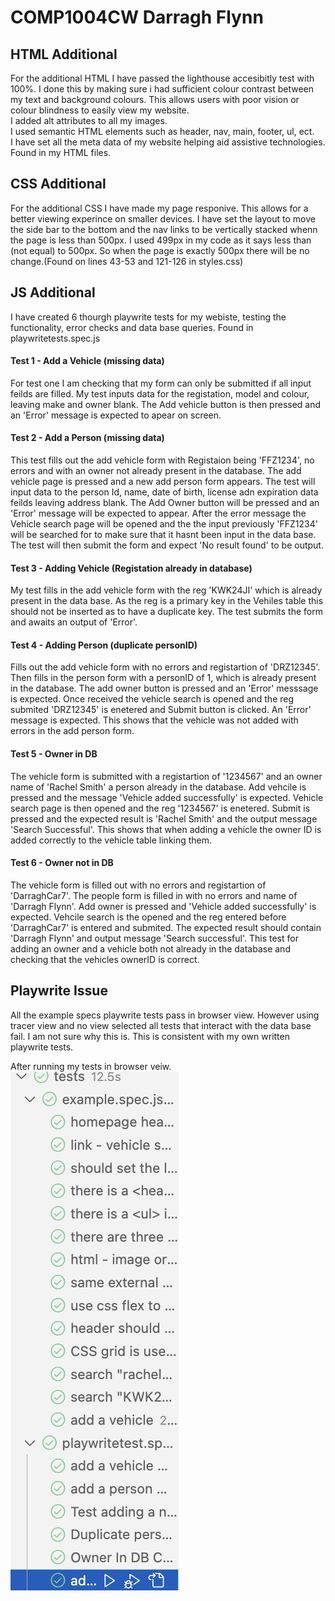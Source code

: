 # COMP1004CW Darragh Flynn

## HTML Additional
For the additional HTML I have passed the lighthouse accesibitly test with 100%. I done this by making sure i had sufficient colour contrast between my text and background colours. This allows users with poor vision or colour blindness to easily view my website.<br>
I added alt attributes to all my images.<br>
I used semantic HTML elements such as header, nav, main, footer, ul, ect. <br>
I have set all the meta data of my website helping aid assistive technologies. Found in my HTML files.

## CSS Additional
For the additional CSS I have made my page responive. This allows for a better viewing experince on smaller devices. I have set the layout to move the side bar to the bottom and the nav links to be vertically stacked whenn the page is less than 500px. I used 499px in my code as it says less than (not equal) to 500px. So when the page is exactly 500px there will be no change.(Found on lines 43-53 and 121-126 in styles.css)


## JS Additional 
I have created 6 thourgh playwrite tests for my webiste, testing the functionality, error checks and data base queries. Found in playwritetests.spec.js
#### Test 1 - Add a Vehicle (missing data)
For test one I am checking that my form can only be submitted if all input feilds are filled. My test inputs data for the registation, model and colour, leaving make and owner blank. The Add vehicle button is then pressed and an 'Error' message is expected to apear on screen.

#### Test 2 - Add a Person (missing data)
This test fills out the add vehicle form with Registaion being 'FFZ1234', no errors and with an owner not already present in the database. The add vehicle page is pressed and a new add person form appears. The test will input data to the person Id, name, date of birth, license adn expiration data feilds leaving address blank. The Add Owner button will be pressed and an 'Error' message will be expected to appear. After the error message the Vehicle search page will be opened and the the input previously 'FFZ1234' will be searched for to make sure that it hasnt been input in the data base. The test will then submit the form and expect 'No result found' to be output.

#### Test 3 - Adding Vehicle (Registation already in database)
My test fills in the add vehicle form with the reg 'KWK24JI' which is already present in the data base. As the reg is a primary key in the Vehiles table this should not be inserted as to have a duplicate key. The test submits the form and awaits an output of 'Error'.

#### Test 4 - Adding Person (duplicate personID)
Fills out the add vehicle form with no errors and registartion of 'DRZ12345'. Then fills in the person form with a personID of 1, which is already present in the database. The add owner button is pressed and an 'Error' messsage is expected. Once received the vehicle search is opened and the reg submited 'DRZ12345' is enetered and Submit button is clicked. An 'Error' message is expected. This shows that the vehicle was not added with errors in the add person form.

#### Test 5 - Owner in DB
The vehicle form is submitted with a registartion of '1234567' and an owner name of 'Rachel Smith' a person already in the database. Add vehcile is pressed and the message 'Vehicle added successfully' is expected. Vehicle search page is then opened and the reg '1234567' is enetered. Submit is pressed and the expected result is 'Rachel Smith' and the output message 'Search Successful'. This shows that when adding a vehicle the owner ID is added correctly to the vehicle table linking them.

#### Test 6 - Owner not in DB
The vehicle form is filled out with no errors and registartion of 'DarraghCar7'. The people form is filled in with no errors and name of 'Darragh Flynn'. Add owner is pressed and 'Vehicle added successfully' is expected. Vehcile search is the opened and the reg entered before 'DarraghCar7' is entered and submited. The expected result should contain 'Darragh Flynn' and output message 'Search successful'. This test for adding an owner and a vehicle both not already in the database and checking that the vehicles ownerID is correct.


## Playwrite Issue
All the example specs playwrite tests pass in browser view. However using tracer view and no view selected all tests that interact with the data base fail. I am not sure why this is. This is consistent with my own written playwrite tests.

After running my tests in browser veiw.
![Playwrite passing](../images/playwrite.png)
